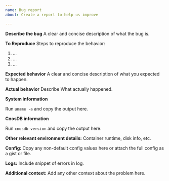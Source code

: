 ```yaml
---
name: Bug report
about: Create a report to help us improve

---
```


**Describe the bug**
A clear and concise description of what the bug is.

**To Reproduce**
Steps to reproduce the behavior:
1. ...
2. ...
3. ...

**Expected behavior**
A clear and concise description of what you expected to happen.

**Actual behavior**
Describe What actually happened.

**System information**

Run `uname -a` and copy the output here.

**CnosDB information**

Run `cnosdb version` and copy the output here.

**Other relevant environment details:**
Container runtime, disk info, etc.

**Config:** Copy any non-default config values here or attach the full config as a gist or file.

**Logs:** Include snippet of errors in log.

**Additional context:**
Add any other context about the problem here.